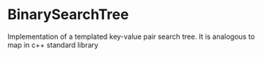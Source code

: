 # BinarySearchTree
Implementation of a templated key-value pair search tree. It is analogous to map in c++ standard library
